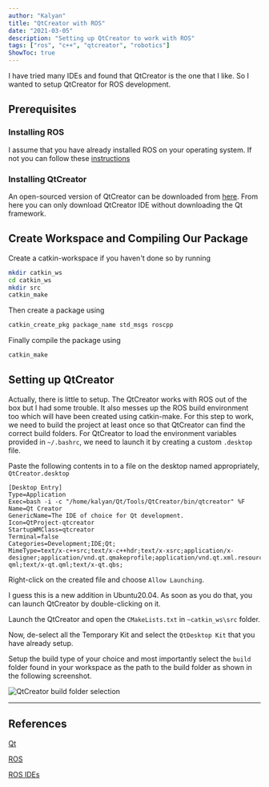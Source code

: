 ```yaml
---
author: "Kalyan"
title: "QtCreator with ROS"
date: "2021-03-05"
description: "Setting up QtCreator to work with ROS"
tags: ["ros", "c++", "qtcreator", "robotics"]
ShowToc: true
---
```


I have tried many IDEs and found that QtCreator is the one that I like. So I wanted to setup QtCreator for ROS development. 
## Prerequisites
### Installing ROS
I assume that you have already installed ROS on your operating system. If not you can follow these [instructions](http://wiki.ros.org/noetic/Installation/Ubuntu)
### Installing QtCreator
An open-sourced version of QtCreator can be downloaded from [here](https://www.qt.io/offline-installers). From here you can only download QtCreator IDE without downloading the Qt framework.
## Create Workspace and Compiling Our Package
Create a catkin-workspace if you haven't done so by running 

```bash
mkdir catkin_ws
cd catkin_ws
mkdir src
catkin_make
```

Then create a package using

```bash
catkin_create_pkg package_name std_msgs roscpp
```

Finally compile the package using 

```bash
catkin_make
```

## Setting up QtCreator

Actually, there is little to setup. The QtCreator works with ROS out of the box but I had some trouble. It also messes up the ROS build environment too which will have been created using catkin-make. For this step to work, we need to build the project at least once so that QtCreator can find the correct build folders. 
For QtCreator to load the environment variables provided in `~/.bashrc`, we need to launch it by creating a custom `.desktop` file. 

Paste the following contents in to a file on the desktop named appropriately, `QtCreator.desktop`

```
[Desktop Entry]
Type=Application
Exec=bash -i -c "/home/kalyan/Qt/Tools/QtCreator/bin/qtcreator" %F
Name=Qt Creator
GenericName=The IDE of choice for Qt development.
Icon=QtProject-qtcreator
StartupWMClass=qtcreator
Terminal=false
Categories=Development;IDE;Qt;
MimeType=text/x-c++src;text/x-c++hdr;text/x-xsrc;application/x-designer;application/vnd.qt.qmakeprofile;application/vnd.qt.xml.resource;text/x-qml;text/x-qt.qml;text/x-qt.qbs;
```

Right-click on the created file and choose `Allow Launching`. 

I guess this is a new addition in Ubuntu20.04. As soon as you do that, you can launch QtCreator by double-clicking on it.

Launch the QtCreator and open the `CMakeLists.txt` in `~catkin_ws\src` folder. 

Now, de-select all the Temporary Kit and select the `QtDesktop Kit` that you have already setup. 

Setup the build type of your choice and most importantly select the `build` folder found in your workspace as the path to the build folder as shown in the following screenshot.

![QtCreator build folder selection](qtcreator-buildfolder.png)

---

## References

[Qt](https://www.qt.io/product/development-tools)

[ROS](https://www.ros.org/)

[ROS IDEs](http://wiki.ros.org/IDEs)